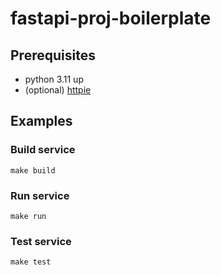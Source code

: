 # fastapi-proj-boilerplate

## Prerequisites
- python 3.11 up
- (optional) [httpie](https://httpie.io/docs/cli/installation)

## Examples

### Build service

```shell
make build
```

### Run service

```shell
make run
```

### Test service

```shell
make test
```